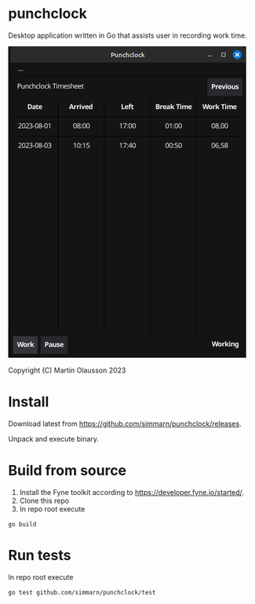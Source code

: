 # punchclock
Desktop application written in Go that assists user in recording work time.

![Punchclock screenshot](screenshot.png)

Copyright (C) Martin Olausson 2023

# Install
Download latest from https://github.com/simmarn/punchclock/releases.

Unpack and execute binary.

# Build from source
1. Install the Fyne toolkit according to https://developer.fyne.io/started/.
2. Clone this repo
3. In repo root execute
```
go build
```

# Run tests
In repo root execute
```
go test github.com/simmarn/punchclock/test
```
